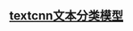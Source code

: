 ## [textcnn文本分类模型](https://github.com/PaddlePaddle/PaddleRec/blob/master/models/contentunderstanding/textcnn)